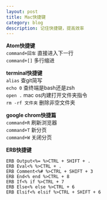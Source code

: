 ```yaml
---
layout: post
title: Mac快捷键
category: blog
description: 记住快捷键，提高效率  
---
```


**Atom快捷键**   
`command+回车`  直接进入下一行       
`command+[]` 多行缩进   

**terminal快捷键**  
`alias`  查git简写  
`echo 0` 查终端是bash还是zsh  
`open .`   mac os内建打开文件夹指令   
`rm -rf 文件夹`  删除非空文件夹     
 
 **google chrom快捷篇**   
 `command+R`  刷新浏览器  
 `command+T`  新分页   
 `command+W`  关闭分页  
 
**ERB快捷键**  
```
ERB Output<%= %>CTRL + SHIFT + . 
ERB Eval<% %>CTRL + . 
ERB Comment<%# %>CTRL + SHIFT + 3 
ERB End<% end %>CTRL + 8 
ERB If<% if %>CTRL + 7 
ERB Else<% else %>CTRL + 6 
ERB Elsif<% elsif %>CTRL + SHIFT + 6

```

